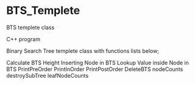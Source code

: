 # BTS_Templete
BTS templete class 

C++ program

Binary Search Tree templete class with functions lists below;

Calculate BTS Height
Inserting Node in BTS
Lookup Value inside Node in BTS
PrintPreOrder
PrintInOrder
PrintPostOrder
DeleteBTS
nodeCounts
destroySubTree
leafNodeCounts
